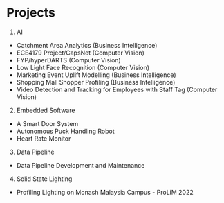 # Projects
1) AI
- Catchment Area Analytics (Business Intelligence)
- ECE4179 Project/CapsNet (Computer Vision)
- FYP/hyperDARTS (Computer Vision)
- Low Light Face Recognition (Computer Vision)
- Marketing Event Uplift Modelling (Business Intelligence)
- Shopping Mall Shopper Profiling (Business Intelligence)
- Video Detection and Tracking for Employees with Staff Tag (Computer Vision)
2) Embedded Software
- A Smart Door System
- Autonomous Puck Handling Robot
- Heart Rate Monitor
3) Data Pipeline
- Data Pipeline Development and Maintenance
4) Solid State Lighting
- Profiling Lighting on Monash Malaysia Campus - ProLiM 2022
